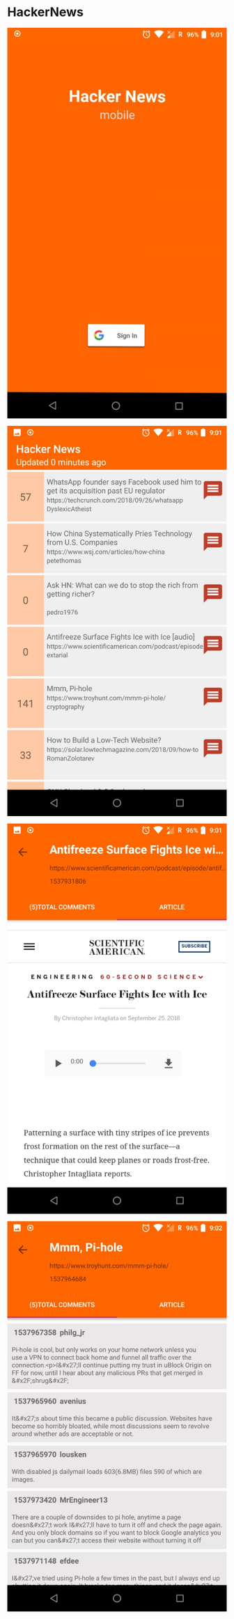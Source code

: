 # HackerNews


![Splash screen ](https://github.com/bhanup212/HackerNews/blob/master/splash_screen.jpeg)

![Top Stories Dashboard ](https://github.com/bhanup212/HackerNews/blob/master/top_stories.jpeg)

![Article Url ](https://github.com/bhanup212/HackerNews/blob/master/atricle_url.jpeg)

![Comments  ](https://github.com/bhanup212/HackerNews/blob/master/comment_details.jpeg)



